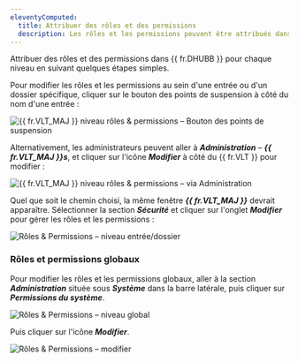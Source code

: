 ```yaml
---
eleventyComputed:
  title: Attribuer des rôles et des permissions
  description: Les rôles et les permissions peuvent être attribués dans {{ fr.DHUBB }} pour chaque niveau en suivant quelques étapes simples.
---
```

Attribuer des rôles et des permissions dans {{ fr.DHUBB }} pour chaque niveau en suivant quelques étapes simples.

Pour modifier les rôles et les permissions au sein d'une entrée ou d'un dossier spécifique, cliquer sur le bouton des points de suspension à côté du nom d'une entrée :

![{{ fr.VLT_MAJ }} niveau rôles & permissions – Bouton des points de suspension](https://cdnweb.devolutions.net/docs/HUBB4023_2024_2.png)

Alternativement, les administrateurs peuvent aller à ***Administration*** – ***{{ fr.VLT_MAJ }}s***, et cliquer sur l'icône ***Modifier*** à côté du {{ fr.VLT }} pour modifier :

![{{ fr.VLT_MAJ }} niveau rôles & permissions – via Administration](https://cdnweb.devolutions.net/docs/HUBB4025_2024_2.png)

Quel que soit le chemin choisi, la même fenêtre ***{{ fr.VLT_MAJ }}*** devrait apparaître. Sélectionner la section ***Sécurité*** et cliquer sur l'onglet ***Modifier*** pour gérer les rôles et les permissions :

![Rôles & Permissions – niveau entrée/dossier](https://cdnweb.devolutions.net/docs/HUBB4022_2024_2.png)

### Rôles et permissions globaux

Pour modifier les rôles et les permissions globaux, aller à la section ***Administration*** située sous ***Système*** dans la barre latérale, puis cliquer sur ***Permissions du système***.

![Rôles & Permissions – niveau global](https://cdnweb.devolutions.net/docs/HUBB4003_2024_1.png)

Puis cliquer sur l'icône ***Modifier***.

![Rôles & Permissions – modifier](https://cdnweb.devolutions.net/docs/HUBB4004_2024_1.png)
